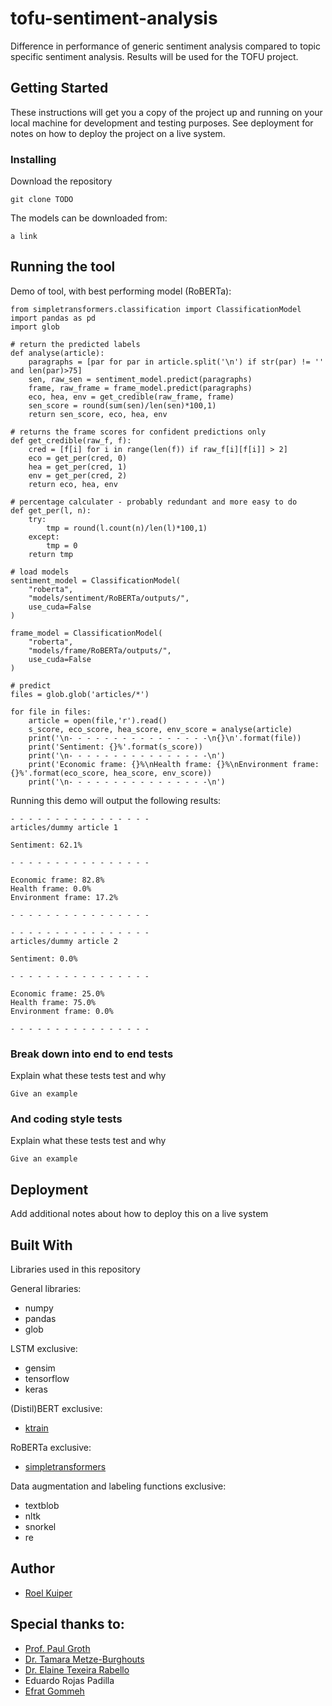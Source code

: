 # tofu-sentiment-analysis

Difference in performance of generic sentiment analysis compared to topic specific sentiment analysis. Results will be used for the TOFU project.

## Getting Started

These instructions will get you a copy of the project up and running on your local machine for development and testing purposes. See deployment for notes on how to deploy the project on a live system.


### Installing

Download the repository

```
git clone TODO
```

The models can be downloaded from:

```
a link
```

## Running the tool

Demo of tool, with best performing model (RoBERTa):
```
from simpletransformers.classification import ClassificationModel
import pandas as pd
import glob

# return the predicted labels
def analyse(article):
    paragraphs = [par for par in article.split('\n') if str(par) != '' and len(par)>75]
    sen, raw_sen = sentiment_model.predict(paragraphs)
    frame, raw_frame = frame_model.predict(paragraphs)
    eco, hea, env = get_credible(raw_frame, frame)
    sen_score = round(sum(sen)/len(sen)*100,1)
    return sen_score, eco, hea, env

# returns the frame scores for confident predictions only
def get_credible(raw_f, f):
    cred = [f[i] for i in range(len(f)) if raw_f[i][f[i]] > 2]
    eco = get_per(cred, 0)
    hea = get_per(cred, 1)
    env = get_per(cred, 2)
    return eco, hea, env

# percentage calculater - probably redundant and more easy to do
def get_per(l, n):
    try:
        tmp = round(l.count(n)/len(l)*100,1)
    except:
        tmp = 0
    return tmp

# load models
sentiment_model = ClassificationModel(
    "roberta",
    "models/sentiment/RoBERTa/outputs/",
    use_cuda=False
)

frame_model = ClassificationModel(
    "roberta",
    "models/frame/RoBERTa/outputs/",
    use_cuda=False
)

# predict
files = glob.glob('articles/*')

for file in files:
    article = open(file,'r').read()
    s_score, eco_score, hea_score, env_score = analyse(article)
    print('\n- - - - - - - - - - - - - - - -\n{}\n'.format(file))
    print('Sentiment: {}%'.format(s_score))
    print('\n- - - - - - - - - - - - - - - -\n')
    print('Economic frame: {}%\nHealth frame: {}%\nEnvironment frame: {}%'.format(eco_score, hea_score, env_score))
    print('\n- - - - - - - - - - - - - - - -\n')
```

Running this demo will output the following results:

```
- - - - - - - - - - - - - - - -
articles/dummy article 1

Sentiment: 62.1%

- - - - - - - - - - - - - - - -

Economic frame: 82.8%
Health frame: 0.0%
Environment frame: 17.2%

- - - - - - - - - - - - - - - -

- - - - - - - - - - - - - - - -
articles/dummy article 2

Sentiment: 0.0%

- - - - - - - - - - - - - - - -

Economic frame: 25.0%
Health frame: 75.0%
Environment frame: 0.0%

- - - - - - - - - - - - - - - -
```

### Break down into end to end tests

Explain what these tests test and why

```
Give an example
```

### And coding style tests

Explain what these tests test and why

```
Give an example
```

## Deployment

Add additional notes about how to deploy this on a live system

## Built With

Libraries used in this repository

General libraries:

* numpy
* pandas
* glob

LSTM exclusive:

* gensim
* tensorflow
* keras

(Distil)BERT exclusive:

* [ktrain](https://github.com/amaiya/ktrain)

RoBERTa exclusive:

* [simpletransformers](https://github.com/ThilinaRajapakse/simpletransformers)

Data augmentation and labeling functions exclusive:

* textblob
* nltk
* snorkel
* re

## Author

* [Roel Kuiper](https://github.com/roel-kuiper)


## Special thanks to:

* [Prof. Paul Groth](https://github.com/pgroth)
* [Dr. Tamara Metze-Burghouts](https://www.linkedin.com/in/tamara-metze-0a9b354/)
* [Dr. Elaine Texeira Rabello](https://www.linkedin.com/in/erabello/)
* Eduardo Rojas Padilla
* [Efrat Gommeh](https://www.linkedin.com/in/efrat-gommeh-86267313/)
